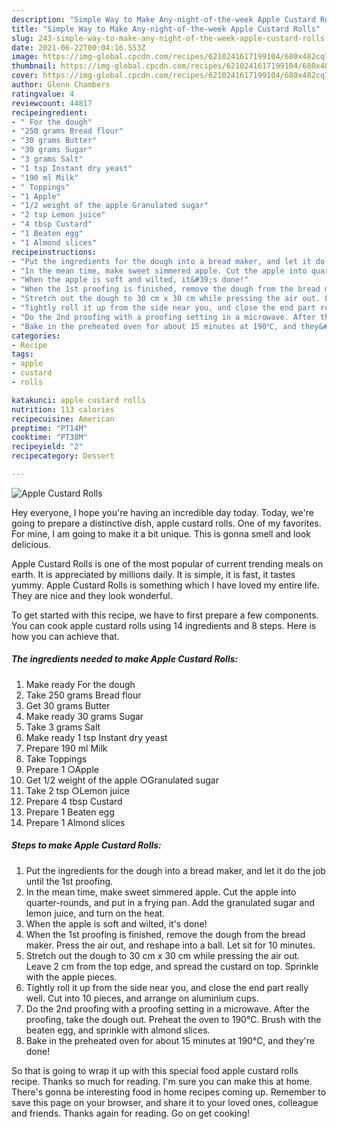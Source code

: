 ```yaml
---
description: "Simple Way to Make Any-night-of-the-week Apple Custard Rolls"
title: "Simple Way to Make Any-night-of-the-week Apple Custard Rolls"
slug: 243-simple-way-to-make-any-night-of-the-week-apple-custard-rolls
date: 2021-06-22T00:04:16.553Z
image: https://img-global.cpcdn.com/recipes/6210241617199104/680x482cq70/apple-custard-rolls-recipe-main-photo.jpg
thumbnail: https://img-global.cpcdn.com/recipes/6210241617199104/680x482cq70/apple-custard-rolls-recipe-main-photo.jpg
cover: https://img-global.cpcdn.com/recipes/6210241617199104/680x482cq70/apple-custard-rolls-recipe-main-photo.jpg
author: Glenn Chambers
ratingvalue: 4
reviewcount: 44817
recipeingredient:
- " For the dough"
- "250 grams Bread flour"
- "30 grams Butter"
- "30 grams Sugar"
- "3 grams Salt"
- "1 tsp Instant dry yeast"
- "190 ml Milk"
- " Toppings"
- "1 Apple"
- "1/2 weight of the apple Granulated sugar"
- "2 tsp Lemon juice"
- "4 tbsp Custard"
- "1 Beaten egg"
- "1 Almond slices"
recipeinstructions:
- "Put the ingredients for the dough into a bread maker, and let it do the job until the 1st proofing."
- "In the mean time, make sweet simmered apple. Cut the apple into quarter-rounds, and put in a frying pan. Add the granulated sugar and lemon juice, and turn on the heat."
- "When the apple is soft and wilted, it&#39;s done!"
- "When the 1st proofing is finished, remove the dough from the bread maker. Press the air out, and reshape into a ball. Let sit for 10 minutes."
- "Stretch out the dough to 30 cm x 30 cm while pressing the air out. Leave 2 cm from the top edge, and spread the custard on top. Sprinkle with the apple pieces."
- "Tightly roll it up from the side near you, and close the end part really well. Cut into 10 pieces, and arrange on aluminium cups."
- "Do the 2nd proofing with a proofing setting in a microwave. After the proofing, take the dough out. Preheat the oven to 190℃. Brush with the beaten egg, and sprinkle with almond slices."
- "Bake in the preheated oven for about 15 minutes at 190℃, and they&#39;re done!"
categories:
- Recipe
tags:
- apple
- custard
- rolls

katakunci: apple custard rolls 
nutrition: 113 calories
recipecuisine: American
preptime: "PT14M"
cooktime: "PT38M"
recipeyield: "2"
recipecategory: Dessert

---
```



![Apple Custard Rolls](https://img-global.cpcdn.com/recipes/6210241617199104/680x482cq70/apple-custard-rolls-recipe-main-photo.jpg)

Hey everyone, I hope you're having an incredible day today. Today, we're going to prepare a distinctive dish, apple custard rolls. One of my favorites. For mine, I am going to make it a bit unique. This is gonna smell and look delicious.

Apple Custard Rolls is one of the most popular of current trending meals on earth. It is appreciated by millions daily. It is simple, it is fast, it tastes yummy. Apple Custard Rolls is something which I have loved my entire life. They are nice and they look wonderful.




To get started with this recipe, we have to first prepare a few components. You can cook apple custard rolls using 14 ingredients and 8 steps. Here is how you can achieve that.

<!--inarticleads1-->

##### The ingredients needed to make Apple Custard Rolls:

1. Make ready  For the dough
1. Take 250 grams Bread flour
1. Get 30 grams Butter
1. Make ready 30 grams Sugar
1. Take 3 grams Salt
1. Make ready 1 tsp Instant dry yeast
1. Prepare 190 ml Milk
1. Take  Toppings
1. Prepare 1 ○Apple
1. Get 1/2 weight of the apple ○Granulated sugar
1. Take 2 tsp ○Lemon juice
1. Prepare 4 tbsp Custard
1. Prepare 1 Beaten egg
1. Prepare 1 Almond slices




<!--inarticleads2-->

##### Steps to make Apple Custard Rolls:

1. Put the ingredients for the dough into a bread maker, and let it do the job until the 1st proofing.
1. In the mean time, make sweet simmered apple. Cut the apple into quarter-rounds, and put in a frying pan. Add the granulated sugar and lemon juice, and turn on the heat.
1. When the apple is soft and wilted, it&#39;s done!
1. When the 1st proofing is finished, remove the dough from the bread maker. Press the air out, and reshape into a ball. Let sit for 10 minutes.
1. Stretch out the dough to 30 cm x 30 cm while pressing the air out. Leave 2 cm from the top edge, and spread the custard on top. Sprinkle with the apple pieces.
1. Tightly roll it up from the side near you, and close the end part really well. Cut into 10 pieces, and arrange on aluminium cups.
1. Do the 2nd proofing with a proofing setting in a microwave. After the proofing, take the dough out. Preheat the oven to 190℃. Brush with the beaten egg, and sprinkle with almond slices.
1. Bake in the preheated oven for about 15 minutes at 190℃, and they&#39;re done!




So that is going to wrap it up with this special food apple custard rolls recipe. Thanks so much for reading. I'm sure you can make this at home. There's gonna be interesting food in home recipes coming up. Remember to save this page on your browser, and share it to your loved ones, colleague and friends. Thanks again for reading. Go on get cooking!
